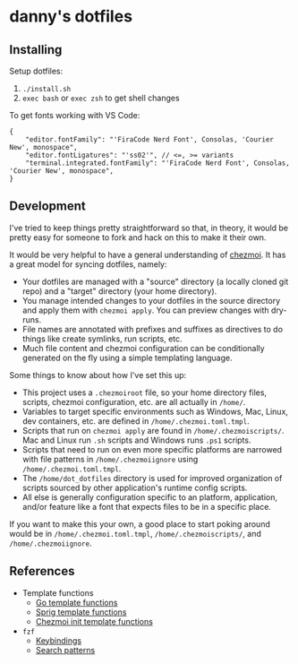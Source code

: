 # danny's dotfiles

## Installing

Setup dotfiles:

1. `./install.sh`
2. `exec bash` or `exec zsh` to get shell changes

<!--
Update VS Code's settings in dev containers:

```jsonc
{
    "dotfiles.repository": "dslatkin/dotfiles",
    "dotfiles.targetPath": "~/.dotfiles/vscode",
    "dotfiles.installCommand": "install.sh",
    "settingsSync.ignoredSettings": [
        "-dotfiles.installCommand",
        "-dotfiles.repository",
        "-dotfiles.targetPath",
    ],
    "dev.containers.defaultFeatures": {
        "ghcr.io/devcontainers/features/nix:1": {}
    },
}
```
-->

To get fonts working with VS Code:

```jsonc
{
    "editor.fontFamily": "'FiraCode Nerd Font', Consolas, 'Courier New', monospace",
    "editor.fontLigatures": "'ss02'", // <=, >= variants
    "terminal.integrated.fontFamily": "'FiraCode Nerd Font', Consolas, 'Courier New', monospace",
}
```

## Development

I've tried to keep things pretty straightforward so that, in theory, it would be
pretty easy for someone to fork and hack on this to make it their own.

It would be very helpful to have a general understanding of
[chezmoi](https://chezmoi.io). It has a great model for syncing dotfiles,
namely:

-   Your dotfiles are managed with a "source" directory (a locally cloned git
    repo) and a "target" directory (your home directory).
-   You manage intended changes to your dotfiles in the source directory and
    apply them with `chezmoi apply`. You can preview changes with dry-runs.
-   File names are annotated with prefixes and suffixes as directives to do
    things like create symlinks, run scripts, etc.
-   Much file content and chezmoi configuration can be conditionally generated
    on the fly using a simple templating language.

Some things to know about how I've set this up:

-   This project uses a `.chezmoiroot` file, so your home directory files,
    scripts, chezmoi configuration, etc. are all actually in `/home/`.
-   Variables to target specific environments such as Windows, Mac, Linux, dev
    containers, etc. are defined in `/home/.chezmoi.toml.tmpl`.
-   Scripts that run on `chezmoi apply` are found in `/home/.chezmoiscripts/`.
    Mac and Linux run `.sh` scripts and Windows runs `.ps1` scripts.
-   Scripts that need to run on even more specific platforms are narrowed with
    file patterns in `/home/.chezmoiignore` using `/home/.chezmoi.toml.tmpl`.
-   The `/home/dot_dotfiles` directory is used for improved organization of
    scripts sourced by other application's runtime config scripts.
-   All else is generally configuration specific to an platform, application,
    and/or feature like a font that expects files to be in a specific place.

If you want to make this your own, a good place to start poking around would be
in `/home/.chezmoi.toml.tmpl`, `/home/.chezmoiscripts/`, and
`/home/.chezmoiignore`.

## References

- Template functions
    -   [Go template functions](https://pkg.go.dev/text/template)
    -   [Sprig template functions](http://masterminds.github.io/sprig/)
    -   [Chezmoi init template
        functions](https://www.chezmoi.io/reference/templates/functions/)
- `fzf`
    -   [Keybindings](https://github.com/junegunn/fzf#using-the-finder)
    -   [Search patterns](https://github.com/junegunn/fzf#search-syntax)
